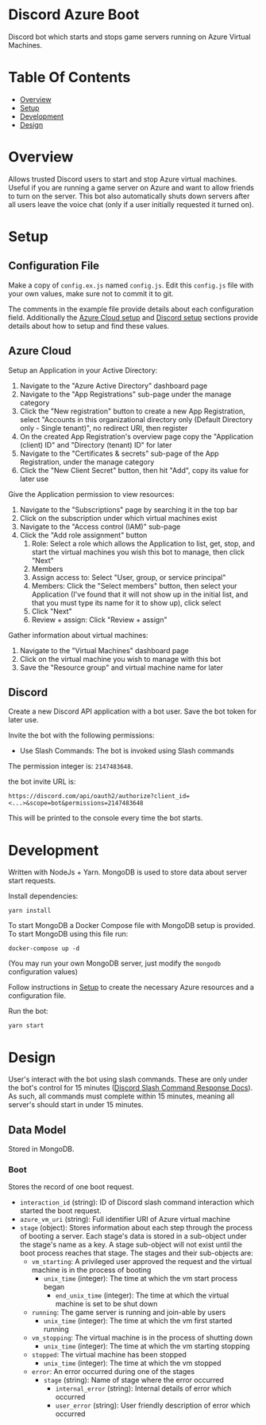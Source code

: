 # Discord Azure Boot
Discord bot which starts and stops game servers running on Azure Virtual Machines.

# Table Of Contents
- [Overview](#overview)
- [Setup](#setup)
- [Development](#development)
- [Design](#design)

# Overview
Allows trusted Discord users to start and stop Azure virtual machines. Useful if you are running a game server on Azure and want to allow friends to turn on the server. This bot also automatically shuts down servers after all users leave the voice chat (only if a user initially requested it turned on).

# Setup
## Configuration File
Make a copy of `config.ex.js` named `config.js`. Edit this `config.js` file with your own values, make sure not to commit it to git.

The comments in the example file provide details about each configuration field. Additionally the [Azure Cloud setup](#azure-cloud) and [Discord setup](#discord) sections provide details about how to setup and find these values.

## Azure Cloud
Setup an Application in your Active Directory:

1. Navigate to the "Azure Active Directory" dashboard page
2. Navigate to the "App Registrations" sub-page under the manage category
3. Click the "New registration" button to create a new App Registration, select "Accounts in this organizational directory only (Default Directory only - Single tenant)", no redirect URI, then register
4. On the created App Registration's overview page copy the "Application (client) ID" and "Directory (tenant) ID" for later
5. Navigate to the "Certificates & secrets" sub-page of the App Registration, under the manage category
6. Click the "New Client Secret" button, then hit "Add", copy its value for later use

Give the Application permission to view resources:

1. Navigate to the "Subscriptions" page by searching it in the top bar
2. Click on the subscription under which virtual machines exist
3. Navigate to the "Access control (IAM)" sub-page
4. Click the "Add role assignment" button
   1. Role: Select a role which allows the Application to list, get, stop, and start the virtual machines you wish this bot to manage, then click "Next"
   2. Members
     1. Assign access to: Select "User, group, or service principal"
	 2. Members: Click the "Select members" button, then select your Application (I've found that it will not show up in the initial list, and that you must type its name for it to show up), click select
     3. Click "Next"
   3. Review + assign: Click "Review + assign"

Gather information about virtual machines:

1. Navigate to the "Virtual Machines" dashboard page
2. Click on the virtual machine you wish to manage with this bot
3. Save the "Resource group" and virtual machine name for later

## Discord
Create a new Discord API application with a bot user. Save the bot token for later use.

Invite the bot with the following permissions:

- Use Slash Commands: The bot is invoked using Slash commands

The permission integer is: `2147483648`.

the bot invite URL is:

```
https://discord.com/api/oauth2/authorize?client_id=<...>&scope=bot&permissions=2147483648
```

This will be printed to the console every time the bot starts.

# Development
Written with NodeJs + Yarn. MongoDB is used to store data about server start requests.

Install dependencies:

```
yarn install
```

To start MongoDB a Docker Compose file with MongoDB setup is provided. To start MongoDB using this file run:

```
docker-compose up -d
```

(You may run your own MongoDB server, just modify the `mongodb` configuration values)

Follow instructions in [Setup](#setup) to create the necessary Azure resources and a configuration file.

Run the bot:

```
yarn start
```

# Design
User's interact with the bot using slash commands. These are only under the bot's control for 15 minutes ([Discord Slash Command Response Docs](https://discord.com/developers/docs/interactions/slash-commands#responding-to-an-interaction)). As such, all commands must complete within 15 minutes, meaning all server's should start in under 15 minutes.

## Data Model
Stored in MongoDB.

### Boot
Stores the record of one boot request.

- `interaction_id` (string): ID of Discord slash command interaction which started the boot request.
- `azure_vm_uri` (string): Full identifier URI of Azure virtual machine
- `stage` (object): Stores information about each step through the process of booting a server. Each stage's data is stored in a sub-object under the stage's name as a key. A stage sub-object will not exist until the boot process reaches that stage. The stages and their sub-objects are:
	- `vm_starting`: A privileged user approved the request and the virtual machine is in the process of booting
	  - `unix_time` (integer): The time at which the vm start process began
		- `end_unix_time` (integer): The time at which the virtual machine is set to be shut down
	- `running`: The game server is running and join-able by users
	  - `unix_time` (integer): The time at which the vm first started running
	- `vm_stopping`: The virtual machine is in the process of shutting down
	  - `unix_time` (integer): The time at which the vm starting stopping
	- `stopped`: The virtual machine has been stopped
	  - `unix_time` (integer): The time at which the vm stopped
	- `error`: An error occurred during one of the stages
	  - `stage` (string): Name of stage where the error occurred
		- `internal_error` (string): Internal details of error which occurred
		- `user_error` (string): User friendly description of error which occurred
